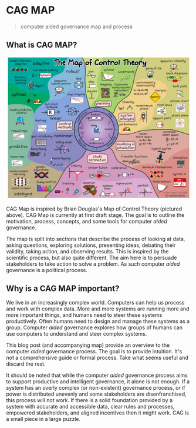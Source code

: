 # CAG MAP

> computer aided governance map and process

## What is CAG MAP?

![](img/brian-douglas-map-of-control-theory.jpg)

CAG Map is inspired by Brian Douglas's Map of Control Theory (pictured above). CAG Map is currently at first draft stage. The goal is to outline the motivation, process, concepts, and some tools for computer *aided* governance. 

The map is split into sections that describe the process of looking at data, asking questions, exploring solutions, presenting ideas, debating their validity, taking action, and observing results. This is inspired by the scientific process, but also quite different. The aim here is to persuade stakeholders to take action to solve a problem. As such computer *aided* governance is a political process.

## Why is a CAG MAP important?

We live in an increasingly complex world. Computers can help us process and work with complex data. More and more systems are running more and more important things, and humans need to steer these systems productively. Often humans need to design and manage these systems as a group. Computer *aided* governance explores how groups of humans can use computers to understand and steer complex systems.

This blog post (and accompanying map) provide an overview to the computer *aided* governance process. The goal is to provide intuition. It's not a comprehensive guide or formal process. Take what seems useful and discard the rest.

It should be noted that while the computer *aided* governance process aims to support productive and intelligent governance, it alone is not enough. If a system has an overly complex (or non-existent) governance process, or if power is distributed unevenly and some stakeholders are disenfranchised, this process will not work. If there is a solid foundation provided by a system with accurate and accessible data, clear rules and processes, empowered stakeholders, and aligned incentives then it might work. CAG is a small piece in a large puzzle.

